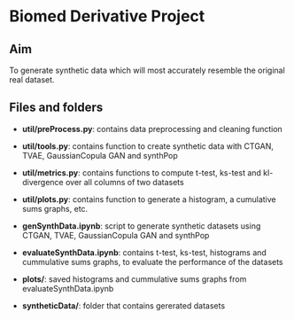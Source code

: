 # Biomed Derivative Project

## Aim

To generate synthetic data which will most accurately resemble the original real dataset.


## Files and folders

* **util/preProcess.py**: contains data preprocessing and cleaning function 

* **util/tools.py**: contains function to create synthetic data with CTGAN, TVAE, GaussianCopula GAN and synthPop

* **util/metrics.py**: contains functions to compute t-test, ks-test and kl-divergence over all columns of two datasets

* **util/plots.py**: contains function to generate a histogram, a cumulative sums graphs, etc.

* **genSynthData.ipynb**: script to generate synthetic datasets using CTGAN, TVAE, GaussianCopula GAN and synthPop 

* **evaluateSynthData.ipynb**: contains t-test, ks-test, histograms and cummulative sums graphs, to evaluate the performance of the datasets

* **plots/**: saved histograms and cummulative sums graphs from evaluateSynthData.ipynb 

* **syntheticData/**: folder that contains gererated datasets


